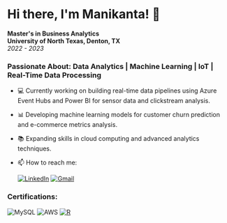 # Hi there, I'm Manikanta! 👋

**Master's in Business Analytics**  
**University of North Texas, Denton, TX**  
_2022 - 2023_

### Passionate About: Data Analytics | Machine Learning | IoT | Real-Time Data Processing

- 💻 Currently working on building real-time data pipelines using Azure Event Hubs and Power BI for sensor data and clickstream analysis.
- 📊 Developing machine learning models for customer churn prediction and e-commerce metrics analysis.
- 📚 Expanding skills in cloud computing and advanced analytics techniques.
- 📫 How to reach me:




  [![LinkedIn](https://content.linkedin.com/content/dam/me/business/en-us/amp/brand-site/v2/bg/LI-Bug.svg.original.svg)](https://www.linkedin.com/in/manikanta-mandadhi-2b4b7a2b5/)   [![Gmail](https://upload.wikimedia.org/wikipedia/commons/0/0a/Gmail_logo.png)](mailto:m.manikantareddy1999@gmail.com)



### Certifications:
![MySQL](https://img.shields.io/badge/mysql-4479A1.svg?style=for-the-badge&logo=mysql&logoColor=white)
![AWS](https://images.credly.com/size/50x50/images/0e284c3f-5164-4b21-8660-0d84737941bc/image.png)
[![R](https://www.r-project.org/logo/Rlogo.svg)](https://www.datacamp.com/completed/statement-of-accomplishment/course/84f66a476bc10f616b796493969d4c4e7b533186)

